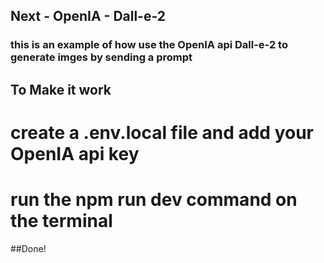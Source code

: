 
## Next - OpenIA - Dall-e-2 
### this is an example of how use the OpenIA api Dall-e-2 to generate imges by sending a prompt
## To Make it work
# create a .env.local file and add your OpenIA api key 
# run the npm run dev command on the terminal
##Done!
